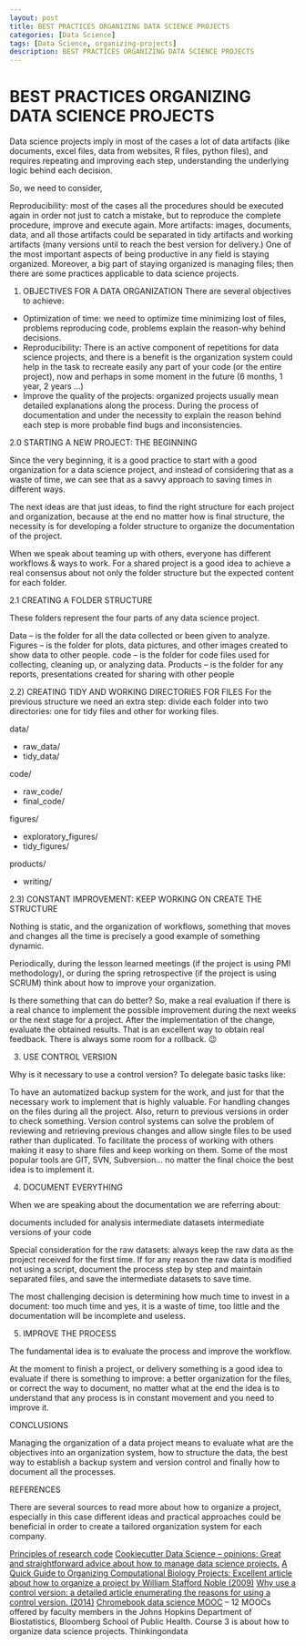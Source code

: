 ```yaml
---
layout: post
title: BEST PRACTICES ORGANIZING DATA SCIENCE PROJECTS
categories: [Data Science]
tags: [Data Science, organizing-projects]
description: BEST PRACTICES ORGANIZING DATA SCIENCE PROJECTS
---
```


# BEST PRACTICES ORGANIZING DATA SCIENCE PROJECTS

Data science projects imply in most of the cases a lot of data artifacts (like documents, excel files, data from websites, R files, python files), and requires repeating and improving each step, understanding the underlying logic behind each decision.

So, we need to consider,

Reproducibility: most of the cases all the procedures should be executed again in order not just to catch a mistake, but to reproduce the complete procedure, improve and execute again.
More artifacts: images, documents, data, and all those artifacts could be separated in tidy artifacts and working artifacts (many versions until to reach the best version for delivery.)
One of the most important aspects of being productive in any field is staying organized. Moreover, a big part of staying organized is managing files; then there are some practices applicable to data science projects.


1. OBJECTIVES FOR A DATA ORGANIZATION
There are several objectives to achieve:

- Optimization of time: we need to optimize time minimizing lost of files, problems reproducing code, problems explain the reason-why behind decisions.
- Reproducibility: There is an active component of repetitions for data science projects, and there is a benefit is the organization system could help in the task to recreate easily any part of your code (or the entire project), now and perhaps in some moment in the future (6 months, 1 year, 2 years …)
- Improve the quality of the projects: organized projects usually mean detailed explanations along the process. During the process of documentation and under the necessity to explain the reason behind each step is more probable find bugs and inconsistencies.


2.0 STARTING A NEW PROJECT: THE BEGINNING

Since the very beginning, it is a good practice to start with a good organization for a data science project, and instead of considering that as a waste of time, we can see that as a savvy approach to saving times in different ways.

The next ideas are that just ideas, to find the right structure for each project and organization, because at the end no matter how is final structure, the necessity is for developing a folder structure to organize the documentation of the project.

When we speak about teaming up with others, everyone has different workflows & ways to work. For a shared project is a good idea to achieve a real consensus about not only the folder structure but the expected content for each folder.


2.1 CREATING A FOLDER STRUCTURE

These folders represent the four parts of any data science project.

Data – is the folder for all the data collected or been given to analyze.
Figures – is the folder for plots, data pictures, and other images created to show data to other people.
code – is the folder for code files used for collecting, cleaning up, or analyzing data.
Products – is the folder for any reports, presentations created for sharing with other people


2.2) CREATING TIDY AND WORKING DIRECTORIES FOR FILES
For the previous structure we need an extra step: divide each folder into two directories: one for tidy files and other for working files.

data/
- raw_data/
- tidy_data/

code/
- raw_code/
- final_code/

figures/
- exploratory_figures/
- tidy_figures/

products/
- writing/


2.3) CONSTANT IMPROVEMENT: KEEP WORKING ON CREATE THE STRUCTURE

Nothing is static, and the organization of workflows, something that moves and changes all the time is precisely a good example of something dynamic.

Periodically, during the lesson learned meetings (if the project is using PMI methodology), or during the spring retrospective (if the project is using SCRUM) think about how to improve your organization.

Is there something that can do better? So, make a real evaluation if there is a real chance to implement the possible improvement during the next weeks or the next stage for a project. After the implementation of the change, evaluate the obtained results. That is an excellent way to obtain real feedback. There is always some room for a rollback. 😉



3) USE CONTROL VERSION

Why is it necessary to use a control version? To delegate basic tasks like:

To have an automatized backup system for the work, and just for that the necessary work to implement that is highly valuable.
For handling changes on the files during all the project. Also, return to previous versions in order to check something. Version control systems can solve the problem of reviewing and retrieving previous changes and allow single files to be used rather than duplicated.
To facilitate the process of working with others making it easy to share files and keep working on them.
Some of the most popular tools are GIT, SVN, Subversion… no matter the final choice the best idea is to implement it.


4) DOCUMENT EVERYTHING

When we are speaking about the documentation we are referring about:

documents included for analysis
intermediate datasets
intermediate versions of your code

Special consideration for the raw datasets: always keep the raw data as the project received for the first time. If for any reason the raw data is modified not using a script, document the process step by step and maintain separated files, and save the intermediate datasets to save time.

The most challenging decision is determining how much time to invest in a document: too much time and yes, it is a waste of time, too little and the documentation will be incomplete and useless.


5) IMPROVE THE PROCESS

The fundamental idea is to evaluate the process and improve the workflow.

At the moment to finish a project, or delivery something is a good idea to evaluate if there is something to improve: a better organization for the files, or correct the way to document, no matter what at the end the idea is to understand that any process is in constant movement and you need to improve it.


CONCLUSIONS

Managing the organization of a data project means to evaluate what are the objectives into an organization system, how to structure the data, the best way to establish a backup system and version control and finally how to document all the processes.



REFERENCES

There are several sources to read more about how to organize a project, especially in this case different ideas and practical approaches could be beneficial in order to create a tailored organization system for each company.

[Principles of research code](http://www.theexclusive.org/2012/08/principles-of-research-code.html)
[Cookiecutter Data Science – opinions: Great and straightforward advice about how to manage data science projects.](https://drivendata.github.io/cookiecutter-data-science/#opinions)
[A Quick Guide to Organizing Computational Biology Projects: Excellent article about how to organize a project by William Stafford Noble (2009)](https://journals.plos.org/ploscompbiol/article?id=10.1371/journal.pcbi.1000424)
[Why use a control version: a detailed article enumerating the reasons for using a control version. (2014)](https://mikemcquaid.com/2014/01/18/why-use-version-control/)
[Chromebook data science MOOC](https://leanpub.com/universities/set/jhu/chromebook-data-science) – 12 MOOCs offered by faculty members in the Johns Hopkins Department of Biostatistics, Bloomberg School of Public Health. Course 3 is about how to organize data science projects.
Thinkingondata